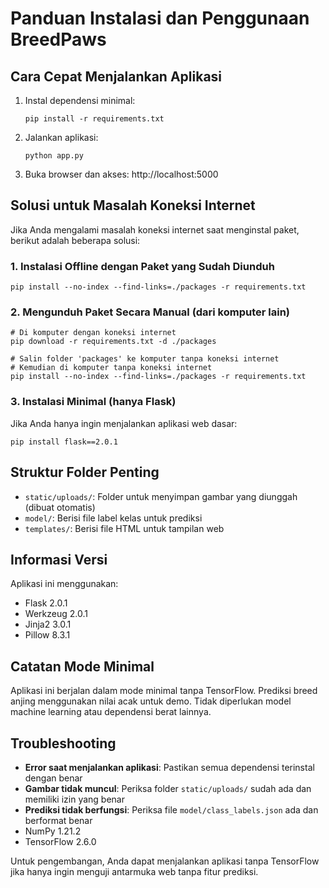 # Panduan Instalasi dan Penggunaan BreedPaws

## Cara Cepat Menjalankan Aplikasi

1. Instal dependensi minimal:
   ```
   pip install -r requirements.txt
   ```

2. Jalankan aplikasi:
   ```
   python app.py
   ```

3. Buka browser dan akses: http://localhost:5000

## Solusi untuk Masalah Koneksi Internet

Jika Anda mengalami masalah koneksi internet saat menginstal paket, berikut adalah beberapa solusi:

### 1. Instalasi Offline dengan Paket yang Sudah Diunduh

```
pip install --no-index --find-links=./packages -r requirements.txt
```

### 2. Mengunduh Paket Secara Manual (dari komputer lain)

```
# Di komputer dengan koneksi internet
pip download -r requirements.txt -d ./packages

# Salin folder 'packages' ke komputer tanpa koneksi internet
# Kemudian di komputer tanpa koneksi internet
pip install --no-index --find-links=./packages -r requirements.txt
```

### 3. Instalasi Minimal (hanya Flask)

Jika Anda hanya ingin menjalankan aplikasi web dasar:

```
pip install flask==2.0.1
```

## Struktur Folder Penting

- `static/uploads/`: Folder untuk menyimpan gambar yang diunggah (dibuat otomatis)
- `model/`: Berisi file label kelas untuk prediksi
- `templates/`: Berisi file HTML untuk tampilan web

## Informasi Versi

Aplikasi ini menggunakan:
- Flask 2.0.1
- Werkzeug 2.0.1
- Jinja2 3.0.1
- Pillow 8.3.1

## Catatan Mode Minimal

Aplikasi ini berjalan dalam mode minimal tanpa TensorFlow. Prediksi breed anjing menggunakan nilai acak untuk demo. Tidak diperlukan model machine learning atau dependensi berat lainnya.

## Troubleshooting

- **Error saat menjalankan aplikasi**: Pastikan semua dependensi terinstal dengan benar
- **Gambar tidak muncul**: Periksa folder `static/uploads/` sudah ada dan memiliki izin yang benar
- **Prediksi tidak berfungsi**: Periksa file `model/class_labels.json` ada dan berformat benar
- NumPy 1.21.2
- TensorFlow 2.6.0

Untuk pengembangan, Anda dapat menjalankan aplikasi tanpa TensorFlow jika hanya ingin menguji antarmuka web tanpa fitur prediksi.